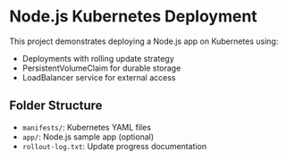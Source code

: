 # Node.js Kubernetes Deployment

This project demonstrates deploying a Node.js app on Kubernetes using:

- Deployments with rolling update strategy
- PersistentVolumeClaim for durable storage
- LoadBalancer service for external access

## Folder Structure

- `manifests/`: Kubernetes YAML files
- `app/`: Node.js sample app (optional)
- `rollout-log.txt`: Update progress documentation
